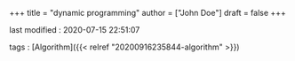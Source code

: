 +++
title = "dynamic programming"
author = ["John Doe"]
draft = false
+++

last modified
: 2020-07-15 22:51:07


tags
: [Algorithm]({{< relref "20200916235844-algorithm" >}})
